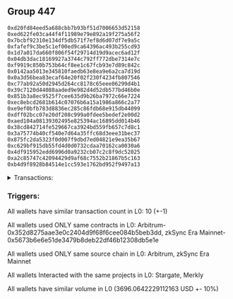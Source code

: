 ## Group 447

```0x8df2749d5933dfbb9672a208d481979607fef565
0xd20fd84eed5a688cbb7b93bf51d7006653d52158
0xed622fe03ca44f4f11989e79e892a19f275a56f2
0x7bcbf92310e134df5db571f7ef8d6d07df7e9a5c
0xfafef9c3be5c1ef00ed9ca64396ac493b255cd93
0x1d7a017da660f806f54f29714d19d9acec6ad12f
0x04db3dac18169927a3744c792ff772dbe7314e7c
0xf9919c850b753b64cf8ee1c67fcb93e7d89c842c
0x0142aa5013e345810faedb63e8ea9e6a2ca7d19d
0x0a3d56bea83ecaf64e20f02f230f4234fb807546
0xc77ab92a50d2945d264cc8178c65eee06299d4b1
0x39c7120d44088aaded9e982d4d52db577bd46b0e
0x851b3a8ec9525f7cee635d9b26ba7972c66e7224
0xec8ebcd2681b614c07076b6a15a1986a866c2a77
0xe9ef0bfb783d8836ec285c86fdb68e915db44099
0xdff02bcc07e20df208c999a0fdee5bedef2e00d2
0xaed104a08139302495e825394ac16895dd014b46
0x38cd842714fe529667ca3924bd559fb657c7d8c1
0x3a75774b40cf540e7d64a35ffc68d3eee31bec37
0x875fc2da5323f0d007f9dbd7ed04821e9ea35b67
0xc629bf915db55fd4d0d0732cdaa70162ca0030a6
0x4df915952edd6996d0a9232cb07c2c8f9dc52025
0xa2c85747c42094429d9af68c7552b21867b5c163
0xb4d9f8928b84514e1cc593e1762bd952f9497a13
```
<details>
<summary>Transactions:</summary>

Hashes: 

Wallet: 0x8df2749d5933dfbb9672a208d481979607fef565

       Hash: 0x0a4656119915658df3ddf6450b3e1d4664f2477876196c4a4884a30a8c6b7436
         - source chain: Arbitrum
         - destination chain: Linea
         - project: Stargate
         - contract: 0x352d8275aae3e0c2404d9f68f6cee084b5beb3dd
         - value USD: 1107.490438134
       Hash: 0x16f5f2b93a34533d7501b72b004cda060ac69efd0d0614d40f20bdfd8732f607
         - source chain: Arbitrum
         - destination chain: Linea
         - project: Stargate
         - contract: 0x352d8275aae3e0c2404d9f68f6cee084b5beb3dd
         - value USD: 984.15243616
       Hash: 0x66e707b997e504d46d02fea702df145a0eab73bc2b8a3d20368535a8e1429006
         - source chain: Arbitrum
         - destination chain: Linea
         - project: Stargate
         - contract: 0x352d8275aae3e0c2404d9f68f6cee084b5beb3dd
         - value USD: 1604.270907808
       Hash: 0x6bee297deccd79318d54825b7ef2390b546d7376f83cb1b6ac0db3bf08b41d67
         - source chain: zkSync Era Mainnet
         - destination chain: Meter Mainnet
         - project: Merkly
         - contract: 0x5673b6e6e51de3479b8deb22df46b12308db5e1e
         - value USD: 1.008993843e-05
       Hash: 0xc87e57051d963bd6e0ab07b22fc161e9eceddef91cf4dcdf5564f29f7114deea
         - source chain: zkSync Era Mainnet
         - destination chain: Klaytn Mainnet Cypress
         - project: Merkly
         - contract: 0x5673b6e6e51de3479b8deb22df46b12308db5e1e
         - value USD: 3.2520542e-06
       Hash: 0x3d6ecc8034108d64a070e3666b5bb6c501ebca073c090e67720d6463a5fffb1c
         - source chain: zkSync Era Mainnet
         - destination chain: Linea
         - project: Merkly
         - contract: 0x5673b6e6e51de3479b8deb22df46b12308db5e1e
         - value USD: 0.04398174792
       Hash: 0x6f09e49ed4c779a7362188427172ba3e95b7aae2453c05a783f941733dbc5552
         - source chain: zkSync Era Mainnet
         - destination chain: Arbitrum Nova
         - project: Merkly
         - contract: 0x5673b6e6e51de3479b8deb22df46b12308db5e1e
         - value USD: 0.04740352355
       Hash: 0x4bbf5045b612738af31c902c54c29bea4d99c8839495ff98c24895b818379880
         - source chain: zkSync Era Mainnet
         - destination chain: Base
         - project: Merkly
         - contract: 0x5673b6e6e51de3479b8deb22df46b12308db5e1e
         - value USD: 0.04768726626
       Hash: 0xacc7968c711aee06a36565582bcb610c579782fc8bba20686f56702520d321e3
         - source chain: zkSync Era Mainnet
         - destination chain: opBNB Mainnet
         - project: Merkly
         - contract: 0x5673b6e6e51de3479b8deb22df46b12308db5e1e
         - value USD: 0.01135320364
       Hash: 0xac03df6daf36ee0108917488b19f64e495ae38457532a7d7b1df65dd8e90cbf4
         - source chain: zkSync Era Mainnet
         - destination chain: Astar
         - project: Merkly
         - contract: 0x5673b6e6e51de3479b8deb22df46b12308db5e1e
         - value USD: 1.725854331e-06
Wallet: 0xd20fd84eed5a688cbb7b93bf51d7006653d52158

       Hash:0xc96b033e731809432d5abf431a476cfa2bcda759317a87161bf8b463e9c8e9dd
         - source chain: Arbitrum
         - destination chain: Linea
         - project: Stargate
         - contract: 0x352d8275aae3e0c2404d9f68f6cee084b5beb3dd
         - value USD: 1144.417983635
       Hash:0x9fd01b3a9712865091a04691f26f814be16f5960132b187d6f07ed4798424788
         - source chain: Arbitrum
         - destination chain: Linea
         - project: Stargate
         - contract: 0x352d8275aae3e0c2404d9f68f6cee084b5beb3dd
         - value USD: 1011.478819831
       Hash:0xbff29453967be1f01e4cf2d921be636b6a2d4671055b550dda9886a51de740ba
         - source chain: Arbitrum
         - destination chain: Linea
         - project: Stargate
         - contract: 0x352d8275aae3e0c2404d9f68f6cee084b5beb3dd
         - value USD: 1540.386396373
       Hash:0xd2e6a9193b535aeeee068828518600c359fd2e736d8db8585c3b107b2855d66c
         - source chain: zkSync Era Mainnet
         - destination chain: Arbitrum Nova
         - project: Merkly
         - contract: 0x5673b6e6e51de3479b8deb22df46b12308db5e1e
         - value USD: 0.044078434
       Hash:0xbec0b163e14dfbfbbbf037c28df190a65674893796fafab4fa1b01a0d150d160
         - source chain: zkSync Era Mainnet
         - destination chain: Meter Mainnet
         - project: Merkly
         - contract: 0x5673b6e6e51de3479b8deb22df46b12308db5e1e
         - value USD: 1.375786206e-05
       Hash:0xbfac68a5b252cf4b7386d185348b879242c6cab90f6d0f745930c11513be5f90
         - source chain: zkSync Era Mainnet
         - destination chain: Canto
         - project: Merkly
         - contract: 0x5673b6e6e51de3479b8deb22df46b12308db5e1e
         - value USD: 2.034441756e-06
       Hash:0xd6e0bf66b890ed97e0caf41eb88e0292a2364427fac86495716aad07b88bb99a
         - source chain: zkSync Era Mainnet
         - destination chain: Base
         - project: Merkly
         - contract: 0x5673b6e6e51de3479b8deb22df46b12308db5e1e
         - value USD: 0.03669838896
       Hash:0x83c8aeb8eed353110b5023e17e970232ca1539152bfa1c87673489f05d39fe52
         - source chain: zkSync Era Mainnet
         - destination chain: opBNB Mainnet
         - project: Merkly
         - contract: 0x5673b6e6e51de3479b8deb22df46b12308db5e1e
         - value USD: 0.01137754062
       Hash:0xf9aeea0d9de7dddd7ffe10a7a4129f59ceb3596881f13bc17aa56edaef6255bf
         - source chain: zkSync Era Mainnet
         - destination chain: Linea
         - project: Merkly
         - contract: 0x5673b6e6e51de3479b8deb22df46b12308db5e1e
         - value USD: 0.04774729627
       Hash:0x255ec2560e5e91d3155b726b11135163128109dea7bcf9b269efaa01b7ef45da
         - source chain: zkSync Era Mainnet
         - destination chain: Klaytn Mainnet Cypress
         - project: Merkly
         - contract: 0x5673b6e6e51de3479b8deb22df46b12308db5e1e
         - value USD: 3.94043771e-06
Wallet: 0xed622fe03ca44f4f11989e79e892a19f275a56f2

       Hash:0x417b7680f7e9f340e50b08e8619c529a61c93123c0a27cbfab2a3ba19e8c4a3a
         - source chain: Arbitrum
         - destination chain: Linea
         - project: Stargate
         - contract: 0x352d8275aae3e0c2404d9f68f6cee084b5beb3dd
         - value USD: 1048.406365332
       Hash:0x2f935d732ee5e38b7012bc4cc30d7f7f91c897b82561457d6128e8d38d937f78
         - source chain: Arbitrum
         - destination chain: Linea
         - project: Stargate
         - contract: 0x352d8275aae3e0c2404d9f68f6cee084b5beb3dd
         - value USD: 1148.48001364
       Hash:0x569ae61873ddc6b94c2956e10ae79eca7860c1e21d6f12248c3fbada3d3d6614
         - source chain: Arbitrum
         - destination chain: Linea
         - project: Stargate
         - contract: 0x352d8275aae3e0c2404d9f68f6cee084b5beb3dd
         - value USD: 1498.628806835
       Hash:0x25f232511be2b0b9cc482ad991c5a772a43af512962f83bab71a2cce4e65f9f5
         - source chain: zkSync Era Mainnet
         - destination chain: Canto
         - project: Merkly
         - contract: 0x5673b6e6e51de3479b8deb22df46b12308db5e1e
         - value USD: 2.594249568e-06
       Hash:0xe793c6a6d1ca978f84625ffd090547a9a016af24f5cfc45e4be24ccbfb1e12cf
         - source chain: zkSync Era Mainnet
         - destination chain: Base
         - project: Merkly
         - contract: 0x5673b6e6e51de3479b8deb22df46b12308db5e1e
         - value USD: 0.04744933635
       Hash:0x1f46d2692728f2897f89715604af785d9b49a5a524f7431f1c2a42be6c13b47a
         - source chain: zkSync Era Mainnet
         - destination chain: Linea
         - project: Merkly
         - contract: 0x5673b6e6e51de3479b8deb22df46b12308db5e1e
         - value USD: 0.04755429689
       Hash:0x02be8c768ac079527347b38c540316f6af3cddddd17e3beea399199abf0c52fc
         - source chain: zkSync Era Mainnet
         - destination chain: Arbitrum Nova
         - project: Merkly
         - contract: 0x5673b6e6e51de3479b8deb22df46b12308db5e1e
         - value USD: 0.05042017604
       Hash:0x1ce80a05fedcc44e89888372fe771e7b2e872f972257d125893182c42b23c4c0
         - source chain: zkSync Era Mainnet
         - destination chain: Klaytn Mainnet Cypress
         - project: Merkly
         - contract: 0x5673b6e6e51de3479b8deb22df46b12308db5e1e
         - value USD: 2.433844472e-06
       Hash:0x288f0df1db675238f2042c3a899c51214d13ff2929c887d65beaad8187a988b4
         - source chain: zkSync Era Mainnet
         - destination chain: Meter Mainnet
         - project: Merkly
         - contract: 0x5673b6e6e51de3479b8deb22df46b12308db5e1e
         - value USD: 8.396857773e-06
       Hash:0xf476e098095f9056f25bb0837b42eae6ccfd1a280936c3da6e7e3ad2cefaaca5
         - source chain: zkSync Era Mainnet
         - destination chain: opBNB Mainnet
         - project: Merkly
         - contract: 0x5673b6e6e51de3479b8deb22df46b12308db5e1e
         - value USD: 0.01012238572
Wallet: 0x7bcbf92310e134df5db571f7ef8d6d07df7e9a5c

       Hash:0x46cde63eb5324a227763fab6415ca00e1c55c6ffec2e1e4bf3d948f2a3047212
         - source chain: Arbitrum
         - destination chain: Linea
         - project: Stargate
         - contract: 0x352d8275aae3e0c2404d9f68f6cee084b5beb3dd
         - value USD: 1362.290502091
       Hash:0xdf3b1d8c1b4fabce54e2408017b8f4db89edceac0a3b2d00d9129457879ada87
         - source chain: Arbitrum
         - destination chain: Linea
         - project: Stargate
         - contract: 0x352d8275aae3e0c2404d9f68f6cee084b5beb3dd
         - value USD: 976.02837615
       Hash:0x125025b0e085a5ebb1813b05380f565eb54f852bcf2ddd7e4a30dd285d7264d1
         - source chain: Arbitrum
         - destination chain: Linea
         - project: Stargate
         - contract: 0x352d8275aae3e0c2404d9f68f6cee084b5beb3dd
         - value USD: 1546.796906492
       Hash:0x597df79244d30842ce1c6fe93de65b6e34dfd0290332198cc978e353f495effe
         - source chain: zkSync Era Mainnet
         - destination chain: Meter Mainnet
         - project: Merkly
         - contract: 0x5673b6e6e51de3479b8deb22df46b12308db5e1e
         - value USD: 1.168352453e-05
       Hash:0x2c67fedb492c6ff1c2093f6a63fb855f83391b935ff50504ec32c9370e1c3862
         - source chain: zkSync Era Mainnet
         - destination chain: Canto
         - project: Merkly
         - contract: 0x5673b6e6e51de3479b8deb22df46b12308db5e1e
         - value USD: 2.900268835e-06
       Hash:0xe4b611c60d48a3ca2381c78e42667b60185a155cffea87d5efd6d46663bc4661
         - source chain: zkSync Era Mainnet
         - destination chain: Klaytn Mainnet Cypress
         - project: Merkly
         - contract: 0x5673b6e6e51de3479b8deb22df46b12308db5e1e
         - value USD: 3.575613898e-06
       Hash:0x83cd515b6129202a5e6b4547ff27a8baa48b9ea25f049e281a869adcb6ec1b24
         - source chain: zkSync Era Mainnet
         - destination chain: Linea
         - project: Merkly
         - contract: 0x5673b6e6e51de3479b8deb22df46b12308db5e1e
         - value USD: 0.05091133923
       Hash:0x65a071d367dfbf32899e364eef9f27da1a6aa0acae73d6c91b30e7dd1b5b94b6
         - source chain: zkSync Era Mainnet
         - destination chain: Astar
         - project: Merkly
         - contract: 0x5673b6e6e51de3479b8deb22df46b12308db5e1e
         - value USD: 1.993083389e-06
       Hash:0x385c08dff5de3cdc2d5cc3d443e0c0aa736e11ce3966576accda0756d1ef4c85
         - source chain: zkSync Era Mainnet
         - destination chain: opBNB Mainnet
         - project: Merkly
         - contract: 0x5673b6e6e51de3479b8deb22df46b12308db5e1e
         - value USD: 0.008840172227
       Hash:0x942bc874de64c3888e497644acdcb0960af30e93245751cc7b1a2d3080e4cfb1
         - source chain: zkSync Era Mainnet
         - destination chain: Arbitrum Nova
         - project: Merkly
         - contract: 0x5673b6e6e51de3479b8deb22df46b12308db5e1e
         - value USD: 0.03668403551
Wallet: 0xfafef9c3be5c1ef00ed9ca64396ac493b255cd93

       Hash:0x34b8da8e928e3c700cbfd160e1add5a404cdfc4a0602938111132b59de44c383
         - source chain: Arbitrum
         - destination chain: Linea
         - project: Stargate
         - contract: 0x352d8275aae3e0c2404d9f68f6cee084b5beb3dd
         - value USD: 1321.67020204
       Hash:0x10b5bd321d3a13e3ebf43fbdd6d8bdb06701c6979b41f08f06448cb885883227
         - source chain: Arbitrum
         - destination chain: Linea
         - project: Stargate
         - contract: 0x352d8275aae3e0c2404d9f68f6cee084b5beb3dd
         - value USD: 930.238219729
       Hash:0x492a26987a2b9a906bf94b37acb466cfe3505fddb3e15c0fed108e4821ee56b0
         - source chain: Arbitrum
         - destination chain: Linea
         - project: Stargate
         - contract: 0x352d8275aae3e0c2404d9f68f6cee084b5beb3dd
         - value USD: 1443.63023879
       Hash:0x50382b71884d6f4536bfa0bd3a9a034b075ffd19637ae55301bcb86a0186aee3
         - source chain: zkSync Era Mainnet
         - destination chain: Linea
         - project: Merkly
         - contract: 0x5673b6e6e51de3479b8deb22df46b12308db5e1e
         - value USD: 0.06064369396
       Hash:0xc1d762c5c967d0022b9464d4999d4cabd6274a6e5f4c00f324361329097eaed7
         - source chain: zkSync Era Mainnet
         - destination chain: Meter Mainnet
         - project: Merkly
         - contract: 0x5673b6e6e51de3479b8deb22df46b12308db5e1e
         - value USD: 1.159395798e-05
       Hash:0x1da2448cbd18ba46b734b765c1c5b08ae871a220a13023e436b4f6f1fedcdcca
         - source chain: zkSync Era Mainnet
         - destination chain: Canto
         - project: Merkly
         - contract: 0x5673b6e6e51de3479b8deb22df46b12308db5e1e
         - value USD: 2.914244413e-06
       Hash:0x8b2ae9e40801d6a735e18f8424be13e839706e83a7e12c03f3ef61ddc59ea9ec
         - source chain: zkSync Era Mainnet
         - destination chain: Klaytn Mainnet Cypress
         - project: Merkly
         - contract: 0x5673b6e6e51de3479b8deb22df46b12308db5e1e
         - value USD: 3.537674319e-06
       Hash:0x65780b4229a27822842661085a944639457288dbc96183fbf58150bc2f36161f
         - source chain: zkSync Era Mainnet
         - destination chain: Arbitrum Nova
         - project: Merkly
         - contract: 0x5673b6e6e51de3479b8deb22df46b12308db5e1e
         - value USD: 0.04412565955
       Hash:0x4d3632ecb6e5cd8a7bc3adb1d0138734775e7912208f4c8129b01c7fd33db3c8
         - source chain: zkSync Era Mainnet
         - destination chain: Base
         - project: Merkly
         - contract: 0x5673b6e6e51de3479b8deb22df46b12308db5e1e
         - value USD: 0.05272657667
       Hash:0x390b6e9e57723bd53402a9803af3033b7e008cdaa920dbd88bdfd12bd2fae7ed
         - source chain: zkSync Era Mainnet
         - destination chain: Astar
         - project: Merkly
         - contract: 0x5673b6e6e51de3479b8deb22df46b12308db5e1e
         - value USD: 1.953850408e-06
Wallet: 0x1d7a017da660f806f54f29714d19d9acec6ad12f

       Hash:0xe222afe8d85b60517104d336232134ca859b96998a08c0fcb4b74c2809646ce8
         - source chain: Arbitrum
         - destination chain: Linea
         - project: Stargate
         - contract: 0x352d8275aae3e0c2404d9f68f6cee084b5beb3dd
         - value USD: 1199.809301886
       Hash:0xeee0c14a96ce0443c59626564169b85e9edbf4ee8ecf3e74fcb5515405c7ef99
         - source chain: Arbitrum
         - destination chain: Linea
         - project: Stargate
         - contract: 0x352d8275aae3e0c2404d9f68f6cee084b5beb3dd
         - value USD: 1454.609365844
       Hash:0xe563b9eed4db1c8f7dbfa6a9c20e25b80f69993caecc197ad62256a0a4dc0987
         - source chain: Arbitrum
         - destination chain: Linea
         - project: Stargate
         - contract: 0x352d8275aae3e0c2404d9f68f6cee084b5beb3dd
         - value USD: 1041.392346638
       Hash:0xbaba158bddd9869a0569af431e9dc5643e1fa55785c04aeb04050f0578a77ab2
         - source chain: zkSync Era Mainnet
         - destination chain: Meter Mainnet
         - project: Merkly
         - contract: 0x5673b6e6e51de3479b8deb22df46b12308db5e1e
         - value USD: 1.086006028e-05
       Hash:0xc0b8f15d4a8f0e1cd19d8e99bd97b8c0c37abd01dcd67f2c4090e63b9101623e
         - source chain: zkSync Era Mainnet
         - destination chain: Linea
         - project: Merkly
         - contract: 0x5673b6e6e51de3479b8deb22df46b12308db5e1e
         - value USD: 0.05362421639
       Hash:0x23e5cbdf1884e11bc17b73f491d63978b78a992a93b68e8296cd4936bcf976b4
         - source chain: zkSync Era Mainnet
         - destination chain: Klaytn Mainnet Cypress
         - project: Merkly
         - contract: 0x5673b6e6e51de3479b8deb22df46b12308db5e1e
         - value USD: 3.652860333e-06
       Hash:0x3a2a3645e578d7f83e3d01e8b7e502097e62511ceb27a3f1a8958413ce080b1c
         - source chain: zkSync Era Mainnet
         - destination chain: Arbitrum Nova
         - project: Merkly
         - contract: 0x5673b6e6e51de3479b8deb22df46b12308db5e1e
         - value USD: 0.05461617333
       Hash:0xc771400bea7af1ebf13619b1de02cbaab30c5dcec9d559f0a44d0ce5d11ec90c
         - source chain: zkSync Era Mainnet
         - destination chain: Canto
         - project: Merkly
         - contract: 0x5673b6e6e51de3479b8deb22df46b12308db5e1e
         - value USD: 2.9507951e-06
       Hash:0x46cb01669a8ebe1ffb38d7162b5768c422bafa5b7504338cb1a0aca5053d9b4f
         - source chain: zkSync Era Mainnet
         - destination chain: opBNB Mainnet
         - project: Merkly
         - contract: 0x5673b6e6e51de3479b8deb22df46b12308db5e1e
         - value USD: 0.009928590986
       Hash:0xee287ecb781e5862f97dd21bb7c1bf91724e5cb26bf58e8f11c335c05d2801fa
         - source chain: zkSync Era Mainnet
         - destination chain: Base
         - project: Merkly
         - contract: 0x5673b6e6e51de3479b8deb22df46b12308db5e1e
         - value USD: 0.06302991955
Wallet: 0x04db3dac18169927a3744c792ff772dbe7314e7c

       Hash:0x59a11ea62387bb80eca32384ccbf1de8b45608db4edbd63c3757fd1267ae29d0
         - source chain: Arbitrum
         - destination chain: Linea
         - project: Stargate
         - contract: 0x352d8275aae3e0c2404d9f68f6cee084b5beb3dd
         - value USD: 1193.494572192
       Hash:0x20fa294cce64f118c99466cc0232f17a9bbb2fb7dc692577473d8b11c0ff26f1
         - source chain: Arbitrum
         - destination chain: Linea
         - project: Stargate
         - contract: 0x352d8275aae3e0c2404d9f68f6cee084b5beb3dd
         - value USD: 1169.8623748
       Hash:0x0ebcd2006cebb15b819404aa20bbd6c0f75a31659b3a5232afa0a2e8e4294f8b
         - source chain: Arbitrum
         - destination chain: Linea
         - project: Stargate
         - contract: 0x352d8275aae3e0c2404d9f68f6cee084b5beb3dd
         - value USD: 1331.629305375
       Hash:0x32148c07f55d14fdd8d50c008cb8c8db4c71eb2148af32f6c12e255887c19736
         - source chain: zkSync Era Mainnet
         - destination chain: Canto
         - project: Merkly
         - contract: 0x5673b6e6e51de3479b8deb22df46b12308db5e1e
         - value USD: 2.912497322e-06
       Hash:0xe117243d1197f82fe42bfdebd658a4bce82317467f86f52a7e7c7198af688ae0
         - source chain: zkSync Era Mainnet
         - destination chain: Meter Mainnet
         - project: Merkly
         - contract: 0x5673b6e6e51de3479b8deb22df46b12308db5e1e
         - value USD: 1.137045872e-05
       Hash:0x274199787b076dc9f516e87d6376f67c7885bc7e85d239035d129d32b92f863d
         - source chain: zkSync Era Mainnet
         - destination chain: Klaytn Mainnet Cypress
         - project: Merkly
         - contract: 0x5673b6e6e51de3479b8deb22df46b12308db5e1e
         - value USD: 3.748860198e-06
       Hash:0xd9ef2c32f00cd0dcc6688969749c923b336f4b5ac79aa2bfe53e8665c19b0b51
         - source chain: zkSync Era Mainnet
         - destination chain: Base
         - project: Merkly
         - contract: 0x5673b6e6e51de3479b8deb22df46b12308db5e1e
         - value USD: 0.04726208491
       Hash:0xa046b919d48b68d61a94d9cef464eb1c28c1d83b0c01a9df599c3ce591558c8a
         - source chain: zkSync Era Mainnet
         - destination chain: Arbitrum Nova
         - project: Merkly
         - contract: 0x5673b6e6e51de3479b8deb22df46b12308db5e1e
         - value USD: 0.05380404817
       Hash:0x07763db159a4449702349bd0d5c0faeb53d5394fd0920831aabcdc514f002a6b
         - source chain: zkSync Era Mainnet
         - destination chain: opBNB Mainnet
         - project: Merkly
         - contract: 0x5673b6e6e51de3479b8deb22df46b12308db5e1e
         - value USD: 0.0102008547
       Hash:0x57c652960e053fea4aee792681c2cade6023dffb167cd2d0c141d14176c6c75a
         - source chain: zkSync Era Mainnet
         - destination chain: Linea
         - project: Merkly
         - contract: 0x5673b6e6e51de3479b8deb22df46b12308db5e1e
         - value USD: 0.05478343871
Wallet: 0xf9919c850b753b64cf8ee1c67fcb93e7d89c842c

       Hash:0x950ea5e017f6b7106ea6e2316fd3005b2276e67afebf50478e41e8dce3695eac
         - source chain: Arbitrum
         - destination chain: Linea
         - project: Stargate
         - contract: 0x352d8275aae3e0c2404d9f68f6cee084b5beb3dd
         - value USD: 1273.625832777
       Hash:0x8b4a22b4c80f42294fac49253ff6a1088006bf2db21a518b63d14253118ff67a
         - source chain: Arbitrum
         - destination chain: Linea
         - project: Stargate
         - contract: 0x352d8275aae3e0c2404d9f68f6cee084b5beb3dd
         - value USD: 967.854501659
       Hash:0xdcd591acacb6a98b4db9bba387443494f2b7550eafc45dd0d7f67ebb09508271
         - source chain: Arbitrum
         - destination chain: Linea
         - project: Stargate
         - contract: 0x352d8275aae3e0c2404d9f68f6cee084b5beb3dd
         - value USD: 1453.473078279
       Hash:0x10d2cb4ef00366ad0c4a7e60e6e15cecb38e56d339993630939646fd421ca515
         - source chain: zkSync Era Mainnet
         - destination chain: Meter Mainnet
         - project: Merkly
         - contract: 0x5673b6e6e51de3479b8deb22df46b12308db5e1e
         - value USD: 1.150547153e-05
       Hash:0xb6c2edcf7425dec59fd2e53aa0adc4a451984009b31d9c7d599a3b8ab10022e0
         - source chain: zkSync Era Mainnet
         - destination chain: Canto
         - project: Merkly
         - contract: 0x5673b6e6e51de3479b8deb22df46b12308db5e1e
         - value USD: 1.991754248e-06
       Hash:0x8ce7118a545b3a92f37a27c01de6bdb19b11eb4fdce1de075fbeb43266d22754
         - source chain: zkSync Era Mainnet
         - destination chain: Arbitrum Nova
         - project: Merkly
         - contract: 0x5673b6e6e51de3479b8deb22df46b12308db5e1e
         - value USD: 0.05445177259
       Hash:0x8bb206e4ec2d2af5879f3f59a22adec32f9bb0def9cca00aa7394adec09ca3cb
         - source chain: zkSync Era Mainnet
         - destination chain: Klaytn Mainnet Cypress
         - project: Merkly
         - contract: 0x5673b6e6e51de3479b8deb22df46b12308db5e1e
         - value USD: 3.491226756e-06
       Hash:0x5d55db234c5c7cec2600b44a75d94dfaf7537c50e17a974046d41e4396811bef
         - source chain: zkSync Era Mainnet
         - destination chain: Linea
         - project: Merkly
         - contract: 0x5673b6e6e51de3479b8deb22df46b12308db5e1e
         - value USD: 0.05361545371
       Hash:0x6b42f812ed5cecb95129f8b5a3b70603f7aec3be9883df0a9f15bc982ae9e424
         - source chain: zkSync Era Mainnet
         - destination chain: Astar
         - project: Merkly
         - contract: 0x5673b6e6e51de3479b8deb22df46b12308db5e1e
         - value USD: 1.974318515e-06
       Hash:0xe27d0c6b319addb8443fa52e9f43e021aa953874249fbeb07fe80ab43cfe5641
         - source chain: zkSync Era Mainnet
         - destination chain: opBNB Mainnet
         - project: Merkly
         - contract: 0x5673b6e6e51de3479b8deb22df46b12308db5e1e
         - value USD: 0.01019862474
Wallet: 0x0142aa5013e345810faedb63e8ea9e6a2ca7d19d

       Hash:0x4136954514f7848e8510cd994dc539cd973586c35486ec409d06e0fb865f57cc
         - source chain: Arbitrum
         - destination chain: Linea
         - project: Stargate
         - contract: 0x352d8275aae3e0c2404d9f68f6cee084b5beb3dd
         - value USD: 783.340443726
       Hash:0xc51f37ec5dff5bdbd83e96739441f269261d887266217618b1f7cc27e9b67371
         - source chain: Arbitrum
         - destination chain: Linea
         - project: Stargate
         - contract: 0x352d8275aae3e0c2404d9f68f6cee084b5beb3dd
         - value USD: 1698.33116615
       Hash:0x04b6b3096cd84cf4cb016cf9434762f0e59cc3887b2b77cca98469e2458f2a09
         - source chain: Arbitrum
         - destination chain: Linea
         - project: Stargate
         - contract: 0x352d8275aae3e0c2404d9f68f6cee084b5beb3dd
         - value USD: 1214.537722768
       Hash:0x3bd5f6e47b36540a6de2d0fe240c6897dab377fae4c98b2d542d326412612caf
         - source chain: zkSync Era Mainnet
         - destination chain: Meter Mainnet
         - project: Merkly
         - contract: 0x5673b6e6e51de3479b8deb22df46b12308db5e1e
         - value USD: 1.329559622e-05
       Hash:0xd30df0ffd47f4520eeef0295b13d9d0b70d1d2289d5eccdf268e170c77eca3b6
         - source chain: zkSync Era Mainnet
         - destination chain: Canto
         - project: Merkly
         - contract: 0x5673b6e6e51de3479b8deb22df46b12308db5e1e
         - value USD: 2.59953399e-06
       Hash:0x31ce68ef1482b47b174e96edf1cc1f33226e02d7bb8f0af246438bd1535aac73
         - source chain: zkSync Era Mainnet
         - destination chain: Arbitrum Nova
         - project: Merkly
         - contract: 0x5673b6e6e51de3479b8deb22df46b12308db5e1e
         - value USD: 0.04701727457
       Hash:0x4f411bd85ad6f015d519964a7d971246e89ebf846b281a85db08b816f25583db
         - source chain: zkSync Era Mainnet
         - destination chain: Base
         - project: Merkly
         - contract: 0x5673b6e6e51de3479b8deb22df46b12308db5e1e
         - value USD: 0.05705196486
       Hash:0xb12fe6f8fe36366e251dd5e63331d40b3ed21691308bbc188d404c50a1e7ebe2
         - source chain: zkSync Era Mainnet
         - destination chain: opBNB Mainnet
         - project: Merkly
         - contract: 0x5673b6e6e51de3479b8deb22df46b12308db5e1e
         - value USD: 0.007084405303
       Hash:0xa1d44240ec11fb53587ea4a612a1e2d503c05001c1f567f474e09d3300790b2e
         - source chain: zkSync Era Mainnet
         - destination chain: Astar
         - project: Merkly
         - contract: 0x5673b6e6e51de3479b8deb22df46b12308db5e1e
         - value USD: 1.625089287e-06
       Hash:0x043f8910d2a4c0e4be37d895ec1da86ffcedfef8a65e8bef833801b1d1964dcd
         - source chain: zkSync Era Mainnet
         - destination chain: Linea
         - project: Merkly
         - contract: 0x5673b6e6e51de3479b8deb22df46b12308db5e1e
         - value USD: 0.05028310422
Wallet: 0x0a3d56bea83ecaf64e20f02f230f4234fb807546

       Hash:0xe36f8ffa066516889cb68a1c9720868707076eb43d6c2586426134635c747905
         - source chain: Arbitrum
         - destination chain: Linea
         - project: Stargate
         - contract: 0x352d8275aae3e0c2404d9f68f6cee084b5beb3dd
         - value USD: 967.535040685
       Hash:0x8bc8f9efa7ebcb80e428ae092bb0387d3df045586551b35e1f232cae1c91b1f4
         - source chain: Arbitrum
         - destination chain: Linea
         - project: Stargate
         - contract: 0x352d8275aae3e0c2404d9f68f6cee084b5beb3dd
         - value USD: 1177.652774586
       Hash:0xbb75ff7953c1a36fc77320ffd242a6d2c2612f552d1cb086278e24d612c8acf7
         - source chain: Arbitrum
         - destination chain: Linea
         - project: Stargate
         - contract: 0x352d8275aae3e0c2404d9f68f6cee084b5beb3dd
         - value USD: 1550.794010339
       Hash:0x793910a2dfcbba59bb1e1af4461b7751b60f6b3a8ac6337e1ff0495b2222a47f
         - source chain: zkSync Era Mainnet
         - destination chain: Canto
         - project: Merkly
         - contract: 0x5673b6e6e51de3479b8deb22df46b12308db5e1e
         - value USD: 3.280756167e-06
       Hash:0xebc47745e300565d983d8e490c67807c4ee0ee557aa9c56ba60babd25580c5fc
         - source chain: zkSync Era Mainnet
         - destination chain: Meter Mainnet
         - project: Merkly
         - contract: 0x5673b6e6e51de3479b8deb22df46b12308db5e1e
         - value USD: 1.174630546e-05
       Hash:0x1da7dbab9c9204a594a41da93ffbc30b9b21a0cb1841a04adf2810d92554d352
         - source chain: zkSync Era Mainnet
         - destination chain: Arbitrum Nova
         - project: Merkly
         - contract: 0x5673b6e6e51de3479b8deb22df46b12308db5e1e
         - value USD: 0.05718862407
       Hash:0xf55a8cbeb9ca6d7bcd69a4522d3600bd731ee3b48fa238e0e7d3f4fed91da441
         - source chain: zkSync Era Mainnet
         - destination chain: Linea
         - project: Merkly
         - contract: 0x5673b6e6e51de3479b8deb22df46b12308db5e1e
         - value USD: 0.04403485008
       Hash:0xe014d6ab52b80e647506a6a07b070028763961d8697d4fa29cef1960161e3b67
         - source chain: zkSync Era Mainnet
         - destination chain: Base
         - project: Merkly
         - contract: 0x5673b6e6e51de3479b8deb22df46b12308db5e1e
         - value USD: 0.04681065886
       Hash:0x63199b053bdb5abe22fc08935e6a28ceb47fe47e8e65d8fd877138a89df62858
         - source chain: zkSync Era Mainnet
         - destination chain: Klaytn Mainnet Cypress
         - project: Merkly
         - contract: 0x5673b6e6e51de3479b8deb22df46b12308db5e1e
         - value USD: 2.603302139e-06
       Hash:0xea28c8255e8986720b10c0c1f48d7a19206909b2c276b1f8dbe3e25cd0b7f6ba
         - source chain: zkSync Era Mainnet
         - destination chain: Astar
         - project: Merkly
         - contract: 0x5673b6e6e51de3479b8deb22df46b12308db5e1e
         - value USD: 1.48813218e-06
Wallet: 0xc77ab92a50d2945d264cc8178c65eee06299d4b1

       Hash:0xfc9d4ea3015395f05845a3fcd6e11fe91a5d4d7cb4591183a1977ed120b5bb36
         - source chain: Arbitrum
         - destination chain: Linea
         - project: Stargate
         - contract: 0x352d8275aae3e0c2404d9f68f6cee084b5beb3dd
         - value USD: 1144.417983635
       Hash:0x8f587cf3f994b4a7157a43174386e46d67e611a494ca015c5e402d83d0855315
         - source chain: Arbitrum
         - destination chain: Linea
         - project: Stargate
         - contract: 0x352d8275aae3e0c2404d9f68f6cee084b5beb3dd
         - value USD: 1203.502056437
       Hash:0xb81076b59e51a96198f7c924fe59ec444fd8b066b2c98ca0b747ccafccf4c719
         - source chain: Arbitrum
         - destination chain: Linea
         - project: Stargate
         - contract: 0x352d8275aae3e0c2404d9f68f6cee084b5beb3dd
         - value USD: 1347.965092686
       Hash:0xaec4c3dd08e4c7b0fdd106a794a767cc0e161bf086955a7ab0723f25ba1af538
         - source chain: zkSync Era Mainnet
         - destination chain: Linea
         - project: Merkly
         - contract: 0x5673b6e6e51de3479b8deb22df46b12308db5e1e
         - value USD: 0.04725687926
       Hash:0xe3fb773c021369cb92b96495266691562224ef583b5a5b0f0cb97f1957e09786
         - source chain: zkSync Era Mainnet
         - destination chain: Canto
         - project: Merkly
         - contract: 0x5673b6e6e51de3479b8deb22df46b12308db5e1e
         - value USD: 2.618209339e-06
       Hash:0x66970d5e6aa3b04039bf6e6097caa083e63110fe18124cd9ecb139701af52115
         - source chain: zkSync Era Mainnet
         - destination chain: Meter Mainnet
         - project: Merkly
         - contract: 0x5673b6e6e51de3479b8deb22df46b12308db5e1e
         - value USD: 1.314759685e-05
       Hash:0xea18e8e58666fff2f9164bb351786b56f7a14ec4ecb084331ab86e7a309291af
         - source chain: zkSync Era Mainnet
         - destination chain: Arbitrum Nova
         - project: Merkly
         - contract: 0x5673b6e6e51de3479b8deb22df46b12308db5e1e
         - value USD: 0.04377948871
       Hash:0x10a02488e7260c99a801882ebba3e85b7519461e17dba47dae187f756c2fe61e
         - source chain: zkSync Era Mainnet
         - destination chain: Klaytn Mainnet Cypress
         - project: Merkly
         - contract: 0x5673b6e6e51de3479b8deb22df46b12308db5e1e
         - value USD: 2.936887236e-06
       Hash:0x89d13e09cf2f2274d375cb7a865a74431242785f396c26c327ba74e90dc80bec
         - source chain: zkSync Era Mainnet
         - destination chain: opBNB Mainnet
         - project: Merkly
         - contract: 0x5673b6e6e51de3479b8deb22df46b12308db5e1e
         - value USD: 0.008829062325
       Hash:0xad499609438dde520022dd9a22dd65f1bffe278db96cc3ea103a703eeffc0abc
         - source chain: zkSync Era Mainnet
         - destination chain: Astar
         - project: Merkly
         - contract: 0x5673b6e6e51de3479b8deb22df46b12308db5e1e
         - value USD: 2.372547596e-06
Wallet: 0x39c7120d44088aaded9e982d4d52db577bd46b0e

       Hash:0xfd6540bfab66f1bd8ea8a3a0468bf8e1e83190b6ce87ede32715eb2a7885c59a
         - source chain: Arbitrum
         - destination chain: Linea
         - project: Stargate
         - contract: 0x352d8275aae3e0c2404d9f68f6cee084b5beb3dd
         - value USD: 1362.025687401
       Hash:0x336e0b27bc671677a530aa5985f0546cc82dd68a66598cab1d768158a5437da8
         - source chain: Arbitrum
         - destination chain: Linea
         - project: Stargate
         - contract: 0x352d8275aae3e0c2404d9f68f6cee084b5beb3dd
         - value USD: 1201.488192858
       Hash:0xc148aaeafa8acedef34c361fe85c2c595bd67d0f225ba8d1c1996bb9d7f771de
         - source chain: Arbitrum
         - destination chain: Linea
         - project: Stargate
         - contract: 0x352d8275aae3e0c2404d9f68f6cee084b5beb3dd
         - value USD: 1131.066446815
       Hash:0x86ae912002b9a755bab9c6bace85255b097baba86dcb752cd38caf8ab288133c
         - source chain: zkSync Era Mainnet
         - destination chain: Meter Mainnet
         - project: Merkly
         - contract: 0x5673b6e6e51de3479b8deb22df46b12308db5e1e
         - value USD: 1.311042735e-05
       Hash:0x453518a5c89b317db4c12eed4fa50991a7a9e6b0bdef1b80a54721b7dd14f482
         - source chain: zkSync Era Mainnet
         - destination chain: Arbitrum Nova
         - project: Merkly
         - contract: 0x5673b6e6e51de3479b8deb22df46b12308db5e1e
         - value USD: 0.04083398026
       Hash:0xf2a69c50167f1af82f14461208c0dd88bbed2cc6fcffac0973ac209c41ce1fe0
         - source chain: zkSync Era Mainnet
         - destination chain: Canto
         - project: Merkly
         - contract: 0x5673b6e6e51de3479b8deb22df46b12308db5e1e
         - value USD: 2.561934017e-06
       Hash:0x92870961cb0d497870eee74479e75a68ce09136ee2e08488d56c3cf9b6df58b1
         - source chain: zkSync Era Mainnet
         - destination chain: Klaytn Mainnet Cypress
         - project: Merkly
         - contract: 0x5673b6e6e51de3479b8deb22df46b12308db5e1e
         - value USD: 2.379357602e-06
       Hash:0x716dd02a981e39344fe5117bf9d1e0e516c5578339f1c6b010fb769d600b1df5
         - source chain: zkSync Era Mainnet
         - destination chain: Base
         - project: Merkly
         - contract: 0x5673b6e6e51de3479b8deb22df46b12308db5e1e
         - value USD: 0.04833039679
       Hash:0x6f715a2f152839a72bb55aeef0978b2c5bb0c91621af1a8a1fd53ebe3d6ae404
         - source chain: zkSync Era Mainnet
         - destination chain: opBNB Mainnet
         - project: Merkly
         - contract: 0x5673b6e6e51de3479b8deb22df46b12308db5e1e
         - value USD: 0.01074795368
       Hash:0x707aadd8d0fb68022b1f720e335b11c4275804ef3b99f2c5a6eff0b5872caa57
         - source chain: zkSync Era Mainnet
         - destination chain: Linea
         - project: Merkly
         - contract: 0x5673b6e6e51de3479b8deb22df46b12308db5e1e
         - value USD: 0.05094869686
Wallet: 0x851b3a8ec9525f7cee635d9b26ba7972c66e7224

       Hash:0x1edd4ed6cc90bfa5f1c6f86532ad250b3f4470a53c302d6c9b707bc15db2abb8
         - source chain: Arbitrum
         - destination chain: Linea
         - project: Stargate
         - contract: 0x352d8275aae3e0c2404d9f68f6cee084b5beb3dd
         - value USD: 1421.374574893
       Hash:0x7e128a699fa8bb4ec1d3f07a6ddca5558865968a89c2f280c755bb1c85f510bf
         - source chain: Arbitrum
         - destination chain: Linea
         - project: Stargate
         - contract: 0x352d8275aae3e0c2404d9f68f6cee084b5beb3dd
         - value USD: 1115.614498144
       Hash:0x6550324336c575701d88eaa7f827b5761ce5475ee38bc43fc010377dbe83418d
         - source chain: Arbitrum
         - destination chain: Linea
         - project: Stargate
         - contract: 0x352d8275aae3e0c2404d9f68f6cee084b5beb3dd
         - value USD: 1158.101206857
       Hash:0xa847e734c555392229b07ec05422a00e912ab80c8c15ad6ae0fb60ad87d4012f
         - source chain: zkSync Era Mainnet
         - destination chain: Meter Mainnet
         - project: Merkly
         - contract: 0x5673b6e6e51de3479b8deb22df46b12308db5e1e
         - value USD: 1.16916696e-05
       Hash:0x510898a4ca730f7ddf97c8c0bd35aa6b3b4f05cc31f15c23e523d0546926c1da
         - source chain: zkSync Era Mainnet
         - destination chain: Canto
         - project: Merkly
         - contract: 0x5673b6e6e51de3479b8deb22df46b12308db5e1e
         - value USD: 2.036151815e-06
       Hash:0x6677facae5ef2f3d37976aaa448ce6695ba476785ac8bcb04e2128fc8deadba5
         - source chain: zkSync Era Mainnet
         - destination chain: Klaytn Mainnet Cypress
         - project: Merkly
         - contract: 0x5673b6e6e51de3479b8deb22df46b12308db5e1e
         - value USD: 2.621905129e-06
       Hash:0x089135314c6ee613f759c0d9ff2759efdf001fd142dd6e3ee531ee2cc86ffcf7
         - source chain: zkSync Era Mainnet
         - destination chain: Linea
         - project: Merkly
         - contract: 0x5673b6e6e51de3479b8deb22df46b12308db5e1e
         - value USD: 0.05328524111
       Hash:0x9e5f746191608a6a523d407d71cebfc2318ccdf544772da17b2b523df881caa4
         - source chain: zkSync Era Mainnet
         - destination chain: Astar
         - project: Merkly
         - contract: 0x5673b6e6e51de3479b8deb22df46b12308db5e1e
         - value USD: 1.739313405e-06
       Hash:0x7c31bf3bac9a75f4a13949059baeaafd7e897b761d2ea92b69041852c9d598a9
         - source chain: zkSync Era Mainnet
         - destination chain: Arbitrum Nova
         - project: Merkly
         - contract: 0x5673b6e6e51de3479b8deb22df46b12308db5e1e
         - value USD: 0.05088690933
       Hash:0x18c02cb604104075955fcd8ccd406f14754ba1628dbd3b8db772059f4bd863c5
         - source chain: zkSync Era Mainnet
         - destination chain: Base
         - project: Merkly
         - contract: 0x5673b6e6e51de3479b8deb22df46b12308db5e1e
         - value USD: 0.03664824876
Wallet: 0xec8ebcd2681b614c07076b6a15a1986a866c2a77

       Hash:0xbaa421f2f4317614691e6619a9d328f4f0413b59f0abff90150af68f889d111b
         - source chain: Arbitrum
         - destination chain: Linea
         - project: Stargate
         - contract: 0x352d8275aae3e0c2404d9f68f6cee084b5beb3dd
         - value USD: 819.455583226
       Hash:0x0c98966841da7e866ff71784e2d69faf0d7d1c0230f1ff28deddfa244464c4e3
         - source chain: Arbitrum
         - destination chain: Linea
         - project: Stargate
         - contract: 0x352d8275aae3e0c2404d9f68f6cee084b5beb3dd
         - value USD: 1196.116547336
       Hash:0x96abed906c808239076b0bce101e993a1f6312010f68e46ba7dd08b049a35f6f
         - source chain: Arbitrum
         - destination chain: Linea
         - project: Stargate
         - contract: 0x352d8275aae3e0c2404d9f68f6cee084b5beb3dd
         - value USD: 1798.035539003
       Hash:0xb9859d15e61fb09746b647b94e4221a12866aed7ee78c6c4197ac79dbeb9f47e
         - source chain: zkSync Era Mainnet
         - destination chain: Canto
         - project: Merkly
         - contract: 0x5673b6e6e51de3479b8deb22df46b12308db5e1e
         - value USD: 2.582395788e-06
       Hash:0x04463d63a11b1a00b5ff71b4a5c30f462f7d6acf96ef83c4cc0f53b8688dfa20
         - source chain: zkSync Era Mainnet
         - destination chain: Klaytn Mainnet Cypress
         - project: Merkly
         - contract: 0x5673b6e6e51de3479b8deb22df46b12308db5e1e
         - value USD: 2.44610965e-06
       Hash:0xc860d512c19c10e2501b63743e03f71dc7faf37799f6487902a1d2563ac8c6ba
         - source chain: zkSync Era Mainnet
         - destination chain: Meter Mainnet
         - project: Merkly
         - contract: 0x5673b6e6e51de3479b8deb22df46b12308db5e1e
         - value USD: 8.424868592e-06
       Hash:0x01d17f25d51c323c93450fee264a7d736472614cbae859f788d2f1182e9b7fb9
         - source chain: zkSync Era Mainnet
         - destination chain: Arbitrum Nova
         - project: Merkly
         - contract: 0x5673b6e6e51de3479b8deb22df46b12308db5e1e
         - value USD: 0.03653594238
       Hash:0xdb2648afb82391d3df61614ffbc82d9c3d11b90b8f1218c802f7891b638bbbdd
         - source chain: zkSync Era Mainnet
         - destination chain: Linea
         - project: Merkly
         - contract: 0x5673b6e6e51de3479b8deb22df46b12308db5e1e
         - value USD: 0.05738305517
       Hash:0x51a0d4f49dee74fa1c1e87c853824dcac6bd0908b44aee691b23cac9da825d5d
         - source chain: zkSync Era Mainnet
         - destination chain: Base
         - project: Merkly
         - contract: 0x5673b6e6e51de3479b8deb22df46b12308db5e1e
         - value USD: 0.0573865673
       Hash:0xca0a47b58aaae09950542cd4a499891d6e7581c682302c5818f096741d21c1b2
         - source chain: zkSync Era Mainnet
         - destination chain: opBNB Mainnet
         - project: Merkly
         - contract: 0x5673b6e6e51de3479b8deb22df46b12308db5e1e
         - value USD: 0.008862354299
Wallet: 0xe9ef0bfb783d8836ec285c86fdb68e915db44099

       Hash:0x625e0f1533be8caae5e6d7df3cd260fdabef73f79822c303f89e8f76d23f6004
         - source chain: Arbitrum
         - destination chain: Linea
         - project: Stargate
         - contract: 0x352d8275aae3e0c2404d9f68f6cee084b5beb3dd
         - value USD: 1199.809301886
       Hash:0xd07a6d980f1e48efcacfd2ddd49af8679b3344973e82fbfb629f1386050b6692
         - source chain: Arbitrum
         - destination chain: Linea
         - project: Stargate
         - contract: 0x352d8275aae3e0c2404d9f68f6cee084b5beb3dd
         - value USD: 985.62953798
       Hash:0x87b0b458b92ff8284e96d5f2632792ec5b40c9ee542da704a047d6473b921a77
         - source chain: Arbitrum
         - destination chain: Linea
         - project: Stargate
         - contract: 0x352d8275aae3e0c2404d9f68f6cee084b5beb3dd
         - value USD: 1510.508535361
       Hash:0x397d671d44a860bb7c9ea42fab1cc99086033fba808d609420ebd829754d6785
         - source chain: zkSync Era Mainnet
         - destination chain: Canto
         - project: Merkly
         - contract: 0x5673b6e6e51de3479b8deb22df46b12308db5e1e
         - value USD: 2.710947593e-06
       Hash:0xcf9aeda18f1084dfe3f2ab50ad5d3291a98684f2d9386cd3f023cb27c1703e3b
         - source chain: zkSync Era Mainnet
         - destination chain: Linea
         - project: Merkly
         - contract: 0x5673b6e6e51de3479b8deb22df46b12308db5e1e
         - value USD: 0.04729790774
       Hash:0x154f86df091bb44391329ef92903bf2eb81cce12e13f170b4f03956d02578df2
         - source chain: zkSync Era Mainnet
         - destination chain: Klaytn Mainnet Cypress
         - project: Merkly
         - contract: 0x5673b6e6e51de3479b8deb22df46b12308db5e1e
         - value USD: 2.868914061e-06
       Hash:0x1f4dc46fdb9968ce2aee3a5d30143bd02f84bd43eb3a467413272013952ff991
         - source chain: zkSync Era Mainnet
         - destination chain: Meter Mainnet
         - project: Merkly
         - contract: 0x5673b6e6e51de3479b8deb22df46b12308db5e1e
         - value USD: 1.471577968e-05
       Hash:0x21e0a3a5e1010cffce6be3248a39d138dbebe200f3089e8af5709febe346f078
         - source chain: zkSync Era Mainnet
         - destination chain: Base
         - project: Merkly
         - contract: 0x5673b6e6e51de3479b8deb22df46b12308db5e1e
         - value USD: 0.06051846515
       Hash:0x931749c26fb7526172a23d54b1818b5d5307518cdcdb61e6e05fb75ecf704f77
         - source chain: zkSync Era Mainnet
         - destination chain: opBNB Mainnet
         - project: Merkly
         - contract: 0x5673b6e6e51de3479b8deb22df46b12308db5e1e
         - value USD: 0.01185688441
       Hash:0xc86c436eaa64be597a45583f3ad35ed718dfc82392687073e28b6aebe0a7a0ff
         - source chain: zkSync Era Mainnet
         - destination chain: Arbitrum Nova
         - project: Merkly
         - contract: 0x5673b6e6e51de3479b8deb22df46b12308db5e1e
         - value USD: 0.05956068901
Wallet: 0xdff02bcc07e20df208c999a0fdee5bedef2e00d2

       Hash:0x41f71551271c0c16e98fe1999039d273f08d2afc1daaf3a3c915dc17ded8f93d
         - source chain: Arbitrum
         - destination chain: Linea
         - project: Stargate
         - contract: 0x352d8275aae3e0c2404d9f68f6cee084b5beb3dd
         - value USD: 797.299055925
       Hash:0x2179a7d0fd0bb3dce9ac87e41470067191af16186de9558ae658310109d7e90f
         - source chain: Arbitrum
         - destination chain: Linea
         - project: Stargate
         - contract: 0x352d8275aae3e0c2404d9f68f6cee084b5beb3dd
         - value USD: 1421.374574893
       Hash:0xd2daec87667b523d6fbef31984695dc6128ddec92f408654da4323aa07a511bd
         - source chain: Arbitrum
         - destination chain: Linea
         - project: Stargate
         - contract: 0x352d8275aae3e0c2404d9f68f6cee084b5beb3dd
         - value USD: 1476.462532915
       Hash:0x7eaa2cf9a6bfcf063048a303cb938e5de3e43720d01b48061e1aa6bb349d1d11
         - source chain: zkSync Era Mainnet
         - destination chain: Meter Mainnet
         - project: Merkly
         - contract: 0x5673b6e6e51de3479b8deb22df46b12308db5e1e
         - value USD: 1.314657824e-05
       Hash:0xb05e36099f2259e0c9e0ecd670a7f6e40861fbdf8924ab6129e106239c52a672
         - source chain: zkSync Era Mainnet
         - destination chain: Base
         - project: Merkly
         - contract: 0x5673b6e6e51de3479b8deb22df46b12308db5e1e
         - value USD: 0.05789837924
       Hash:0x037ba0f141c8a2ed404816952e1f69ec62a6447f45c3080e4026a3c65055d479
         - source chain: zkSync Era Mainnet
         - destination chain: Klaytn Mainnet Cypress
         - project: Merkly
         - contract: 0x5673b6e6e51de3479b8deb22df46b12308db5e1e
         - value USD: 4.141308845e-06
       Hash:0x578d56d034f753964590befc6af18e18a5fc4155e215a5c14612ac0cb146562b
         - source chain: zkSync Era Mainnet
         - destination chain: Canto
         - project: Merkly
         - contract: 0x5673b6e6e51de3479b8deb22df46b12308db5e1e
         - value USD: 2.734317437e-06
       Hash:0x8b340c50746a47a16516557e38297977d919837e923ce27adb0a636fc466c98b
         - source chain: zkSync Era Mainnet
         - destination chain: opBNB Mainnet
         - project: Merkly
         - contract: 0x5673b6e6e51de3479b8deb22df46b12308db5e1e
         - value USD: 0.008830832929
       Hash:0x23ced7bc5997ee390fe2d28b40c053733893e73c21c34f99bd03a86ea59c19f1
         - source chain: zkSync Era Mainnet
         - destination chain: Linea
         - project: Merkly
         - contract: 0x5673b6e6e51de3479b8deb22df46b12308db5e1e
         - value USD: 0.06087560201
       Hash:0xb272a387a33677954a8b579706da07914a116e3c050ba41f55976630f1e3aeff
         - source chain: zkSync Era Mainnet
         - destination chain: Arbitrum Nova
         - project: Merkly
         - contract: 0x5673b6e6e51de3479b8deb22df46b12308db5e1e
         - value USD: 0.04831087776
Wallet: 0xaed104a08139302495e825394ac16895dd014b46

       Hash:0xab8ec8ba08d4c112f3cf2ea5e25893d5ff4f26aed6cc1d125cfb98d2415c992d
         - source chain: Arbitrum
         - destination chain: Linea
         - project: Stargate
         - contract: 0x352d8275aae3e0c2404d9f68f6cee084b5beb3dd
         - value USD: 1144.409619928
       Hash:0xe22f01725e228f299bc524d0062afb7ec384ca6dcad66d15945533c0da6b2832
         - source chain: Arbitrum
         - destination chain: Linea
         - project: Stargate
         - contract: 0x352d8275aae3e0c2404d9f68f6cee084b5beb3dd
         - value USD: 1299.505311033
       Hash:0x088d2457d6b878fae56b7b454e7ff8cc86dc630a320a4bb8e53b533eb78e4d8c
         - source chain: Arbitrum
         - destination chain: Linea
         - project: Stargate
         - contract: 0x352d8275aae3e0c2404d9f68f6cee084b5beb3dd
         - value USD: 1251.605152802
       Hash:0xda85206ea1c492e19f3f22c2ad38e015d7bc04510b73d511bccb9a2fa1016241
         - source chain: zkSync Era Mainnet
         - destination chain: Canto
         - project: Merkly
         - contract: 0x5673b6e6e51de3479b8deb22df46b12308db5e1e
         - value USD: 3.080343889e-06
       Hash:0xbd2b35a8ce912c38250fb3584e109bbacaba77b64a50b10a60dfc1371beaa6a9
         - source chain: zkSync Era Mainnet
         - destination chain: Meter Mainnet
         - project: Merkly
         - contract: 0x5673b6e6e51de3479b8deb22df46b12308db5e1e
         - value USD: 1.009006477e-05
       Hash:0x3b5436fba4cb2d4316ad19fc6395ea7fd08785d7e3966ab3f1d9e27c80367d3c
         - source chain: zkSync Era Mainnet
         - destination chain: Astar
         - project: Merkly
         - contract: 0x5673b6e6e51de3479b8deb22df46b12308db5e1e
         - value USD: 1.656611207e-06
       Hash:0xc7f6f1188f4f9d06f08f7d7bb83cfbc6cae9f940ec88763b943985073a483d5a
         - source chain: zkSync Era Mainnet
         - destination chain: Arbitrum Nova
         - project: Merkly
         - contract: 0x5673b6e6e51de3479b8deb22df46b12308db5e1e
         - value USD: 0.05699959132
       Hash:0x2b08319e1e1deb4ba60a48b94874356c0e691faf07607818aa369e3a95391ea4
         - source chain: zkSync Era Mainnet
         - destination chain: Klaytn Mainnet Cypress
         - project: Merkly
         - contract: 0x5673b6e6e51de3479b8deb22df46b12308db5e1e
         - value USD: 3.093631934e-06
       Hash:0x9ed43f7282d37048d5dd717052ced151abff55373a518db3d04bcdc2ced007e9
         - source chain: zkSync Era Mainnet
         - destination chain: Linea
         - project: Merkly
         - contract: 0x5673b6e6e51de3479b8deb22df46b12308db5e1e
         - value USD: 0.04402154229
       Hash:0x25e9a49d6c015b4d29bc1276567c89250cace990563d93cd71dc92f916aea25a
         - source chain: zkSync Era Mainnet
         - destination chain: Base
         - project: Merkly
         - contract: 0x5673b6e6e51de3479b8deb22df46b12308db5e1e
         - value USD: 0.04732834919
Wallet: 0x38cd842714fe529667ca3924bd559fb657c7d8c1

       Hash:0xded02be276c329be7d2ac1446382f3b2cbf72fea7558bb70146f11bfe19b270a
         - source chain: Arbitrum
         - destination chain: Linea
         - project: Stargate
         - contract: 0x352d8275aae3e0c2404d9f68f6cee084b5beb3dd
         - value USD: 1365.974892935
       Hash:0x26e4e078d7c157f7f19f5cf38e651729593c6d8f128ca1a51e91576f7a5bc1ff
         - source chain: Arbitrum
         - destination chain: Linea
         - project: Stargate
         - contract: 0x352d8275aae3e0c2404d9f68f6cee084b5beb3dd
         - value USD: 989.313928824
       Hash:0x457610deaad13869c512065ce0172f68906939208452fc2a5c86f9e7c14309a7
         - source chain: Arbitrum
         - destination chain: Linea
         - project: Stargate
         - contract: 0x352d8275aae3e0c2404d9f68f6cee084b5beb3dd
         - value USD: 1339.542953446
       Hash:0x1328129c343b9a6dd56b6a07bca2f697f9c8b3c39969957dfc4c858e7e78bdf1
         - source chain: zkSync Era Mainnet
         - destination chain: Klaytn Mainnet Cypress
         - project: Merkly
         - contract: 0x5673b6e6e51de3479b8deb22df46b12308db5e1e
         - value USD: 3.555751493e-06
       Hash:0x94e8aa0edea7e19d652d7f981315da7a926cca2c4f1d761564f68d5fd40dfafc
         - source chain: zkSync Era Mainnet
         - destination chain: Meter Mainnet
         - project: Merkly
         - contract: 0x5673b6e6e51de3479b8deb22df46b12308db5e1e
         - value USD: 1.084967706e-05
       Hash:0xa69eefc8236e1a8ece5912e79c5548a484aeb356033cb101d8384818ae87f5a4
         - source chain: zkSync Era Mainnet
         - destination chain: Arbitrum Nova
         - project: Merkly
         - contract: 0x5673b6e6e51de3479b8deb22df46b12308db5e1e
         - value USD: 0.03820413182
       Hash:0xa4220d5458e2ae0e9b2598c38cd394abb27390784719c20858cd713aa01ba28a
         - source chain: zkSync Era Mainnet
         - destination chain: Linea
         - project: Merkly
         - contract: 0x5673b6e6e51de3479b8deb22df46b12308db5e1e
         - value USD: 0.05089017474
       Hash:0x91c205b17b1fd958fd12ac23abf60d77cef0051c74e0d5b2d1da6afc36b39a70
         - source chain: zkSync Era Mainnet
         - destination chain: Canto
         - project: Merkly
         - contract: 0x5673b6e6e51de3479b8deb22df46b12308db5e1e
         - value USD: 2.68526164e-06
       Hash:0xa8e6dfcf0cf3591af6464c88276c0d00f8f952ccc421d1090cc117e98ee6f6b5
         - source chain: zkSync Era Mainnet
         - destination chain: Base
         - project: Merkly
         - contract: 0x5673b6e6e51de3479b8deb22df46b12308db5e1e
         - value USD: 0.05304128637
       Hash:0x82d210017ce03fd7f7ffd204014e5b44f1bcf2e9f3859f8a2aded6901659cd9e
         - source chain: zkSync Era Mainnet
         - destination chain: opBNB Mainnet
         - project: Merkly
         - contract: 0x5673b6e6e51de3479b8deb22df46b12308db5e1e
         - value USD: 0.009981311985
Wallet: 0x3a75774b40cf540e7d64a35ffc68d3eee31bec37

       Hash:0x6c54d8b4edf5fb3a8fce81d7af862524a7e6328ef7864a2c6c626d5cdcb57238
         - source chain: Arbitrum
         - destination chain: Linea
         - project: Stargate
         - contract: 0x352d8275aae3e0c2404d9f68f6cee084b5beb3dd
         - value USD: 1336.432856534
       Hash:0x788d103ee3e285c7dedba3852698dbb2e24f6651de467de28e95188abcfe205c
         - source chain: Arbitrum
         - destination chain: Linea
         - project: Stargate
         - contract: 0x352d8275aae3e0c2404d9f68f6cee084b5beb3dd
         - value USD: 1554.30537499
       Hash:0x33c46770cfc2ba66a401ae348c4b907cdac1bcf44dda8fc01157732aaef76752
         - source chain: Arbitrum
         - destination chain: Linea
         - project: Stargate
         - contract: 0x352d8275aae3e0c2404d9f68f6cee084b5beb3dd
         - value USD: 805.43917367
       Hash:0xbe3623ca8d93bd86185e4c086ab39ac02983c2c851ab494548358cdb01c983d2
         - source chain: zkSync Era Mainnet
         - destination chain: Canto
         - project: Merkly
         - contract: 0x5673b6e6e51de3479b8deb22df46b12308db5e1e
         - value USD: 2.725993995e-06
       Hash:0x4ff0f424cbfa246b5ab2734415be67e38958f9f75a2c01d1df52f3b0a6784cce
         - source chain: zkSync Era Mainnet
         - destination chain: Meter Mainnet
         - project: Merkly
         - contract: 0x5673b6e6e51de3479b8deb22df46b12308db5e1e
         - value USD: 9.075182597e-06
       Hash:0x16cc2cd52c0cdffde565183d45dd5a399a16d66cec4b05bfbf8eb24e4ccf8118
         - source chain: zkSync Era Mainnet
         - destination chain: Arbitrum Nova
         - project: Merkly
         - contract: 0x5673b6e6e51de3479b8deb22df46b12308db5e1e
         - value USD: 0.05107562177
       Hash:0x0ff40fed78ff934682dbd51cea736bdf2337cd9ecda8bf70ef6fd6519ba4fe39
         - source chain: zkSync Era Mainnet
         - destination chain: Linea
         - project: Merkly
         - contract: 0x5673b6e6e51de3479b8deb22df46b12308db5e1e
         - value USD: 0.04085409753
       Hash:0x2b06c3d6c817a7b51256a46865ff5ace33bc1da5e093cbea654a0ae6088135a3
         - source chain: zkSync Era Mainnet
         - destination chain: Klaytn Mainnet Cypress
         - project: Merkly
         - contract: 0x5673b6e6e51de3479b8deb22df46b12308db5e1e
         - value USD: 3.740902375e-06
       Hash:0x7be9adeee5ee4de1108921e568d61157327520ff5d91d0d791e767bed73dab36
         - source chain: zkSync Era Mainnet
         - destination chain: Base
         - project: Merkly
         - contract: 0x5673b6e6e51de3479b8deb22df46b12308db5e1e
         - value USD: 0.05366806206
       Hash:0x6cf4d7ec3faa9cfbb4b9ab399b89cd354351d103fd60788001e2ef490ece851f
         - source chain: zkSync Era Mainnet
         - destination chain: opBNB Mainnet
         - project: Merkly
         - contract: 0x5673b6e6e51de3479b8deb22df46b12308db5e1e
         - value USD: 0.006472842437
Wallet: 0x875fc2da5323f0d007f9dbd7ed04821e9ea35b67

       Hash:0x55301516bc9f638bccad4d22824fcd44352431fe3d813aa254d2530fdac84168
         - source chain: Arbitrum
         - destination chain: Linea
         - project: Stargate
         - contract: 0x352d8275aae3e0c2404d9f68f6cee084b5beb3dd
         - value USD: 1299.505311033
       Hash:0x6981f4513b213b6950ce0edceb202a29fc766549d207ca27345be0c29200aba5
         - source chain: Arbitrum
         - destination chain: Linea
         - project: Stargate
         - contract: 0x352d8275aae3e0c2404d9f68f6cee084b5beb3dd
         - value USD: 1569.07639319
       Hash:0xe2a3fa45b07770da66bd6e60696be7de3d4b845a0ed27709751f8a34b0b6df03
         - source chain: Arbitrum
         - destination chain: Linea
         - project: Stargate
         - contract: 0x352d8275aae3e0c2404d9f68f6cee084b5beb3dd
         - value USD: 828.116308314
       Hash:0xbe141ea954c406845b80a03546bdf821d5214ca16c48122de3e24ab6aa50da7c
         - source chain: zkSync Era Mainnet
         - destination chain: Klaytn Mainnet Cypress
         - project: Merkly
         - contract: 0x5673b6e6e51de3479b8deb22df46b12308db5e1e
         - value USD: 3.968668323e-06
       Hash:0xc3dc8f7b81452306872b9601d4dc975d571a63e893e155c9bef0b3e6f399a6e4
         - source chain: zkSync Era Mainnet
         - destination chain: Canto
         - project: Merkly
         - contract: 0x5673b6e6e51de3479b8deb22df46b12308db5e1e
         - value USD: 2.54849119e-06
       Hash:0xb92996ca7f0124e5d57a397def44a76c19557b392189dbe937f84897808faae8
         - source chain: zkSync Era Mainnet
         - destination chain: Meter Mainnet
         - project: Merkly
         - contract: 0x5673b6e6e51de3479b8deb22df46b12308db5e1e
         - value USD: 1.092940039e-05
       Hash:0x159072845eb8819ebe2eca346ba0dc5b19121d45b5926410438edc9acbaf1b1f
         - source chain: zkSync Era Mainnet
         - destination chain: opBNB Mainnet
         - project: Merkly
         - contract: 0x5673b6e6e51de3479b8deb22df46b12308db5e1e
         - value USD: 0.00816342502
       Hash:0x1c0ef24a917d69effffc2bad02f1cbbaf8ff8b955364d5fd582c8820c2ff805e
         - source chain: zkSync Era Mainnet
         - destination chain: Linea
         - project: Merkly
         - contract: 0x5673b6e6e51de3479b8deb22df46b12308db5e1e
         - value USD: 0.06076316179
       Hash:0xa912d2ce42fc81ef48f93a06d97a692a12f0ecbd395fa6cea6855f0f55460c11
         - source chain: zkSync Era Mainnet
         - destination chain: Arbitrum Nova
         - project: Merkly
         - contract: 0x5673b6e6e51de3479b8deb22df46b12308db5e1e
         - value USD: 0.04076752043
       Hash:0x3f12af21e01a762dcfdbd8f5818cd615ecad96d554671aadef4a3c26bbf2aae0
         - source chain: zkSync Era Mainnet
         - destination chain: Astar
         - project: Merkly
         - contract: 0x5673b6e6e51de3479b8deb22df46b12308db5e1e
         - value USD: 1.983148275e-06
Wallet: 0xc629bf915db55fd4d0d0732cdaa70162ca0030a6

       Hash:0xefe20c1ea3827143eaf5aeb151d5547936d38c43fba1a04e65ebed42a241a69d
         - source chain: Arbitrum
         - destination chain: Linea
         - project: Stargate
         - contract: 0x352d8275aae3e0c2404d9f68f6cee084b5beb3dd
         - value USD: 1281.041538282
       Hash:0x6cab0241f24b04df64a60e592aee8b68e9525919a6f5b0345af8c22193a30772
         - source chain: Arbitrum
         - destination chain: Linea
         - project: Stargate
         - contract: 0x352d8275aae3e0c2404d9f68f6cee084b5beb3dd
         - value USD: 1089.018301677
       Hash:0x31335b969fda9ec91d3e4aad7b7dcf13e9d0b1d23c4ba31fba1b0e23d5e59fb8
         - source chain: Arbitrum
         - destination chain: Linea
         - project: Stargate
         - contract: 0x352d8275aae3e0c2404d9f68f6cee084b5beb3dd
         - value USD: 1325.065112906
       Hash:0x58caf424e083d2e7ed4a8e7f071b53d27804dc716b4984fe869a74812b2bb541
         - source chain: zkSync Era Mainnet
         - destination chain: Canto
         - project: Merkly
         - contract: 0x5673b6e6e51de3479b8deb22df46b12308db5e1e
         - value USD: 2.907523373e-06
       Hash:0xcedf3e4212bd4691552bb3daf67ce22d2344ff31d5c565f30054a06cc241e01e
         - source chain: zkSync Era Mainnet
         - destination chain: Meter Mainnet
         - project: Merkly
         - contract: 0x5673b6e6e51de3479b8deb22df46b12308db5e1e
         - value USD: 1.307951392e-05
       Hash:0xf8d3d17d74272cb323138f175be9d20754e46432955e072dbb686a9e709faa15
         - source chain: zkSync Era Mainnet
         - destination chain: Klaytn Mainnet Cypress
         - project: Merkly
         - contract: 0x5673b6e6e51de3479b8deb22df46b12308db5e1e
         - value USD: 3.091194096e-06
       Hash:0x5f129348ae2ef6b61bff0d53769e30a565997019b49ae2e9724682ae05b6f96a
         - source chain: zkSync Era Mainnet
         - destination chain: Arbitrum Nova
         - project: Merkly
         - contract: 0x5673b6e6e51de3479b8deb22df46b12308db5e1e
         - value USD: 0.04055037659
       Hash:0x849f6cd6783a994b6c2e81d8a61618417e890dbb72b9fd88624c365293676597
         - source chain: zkSync Era Mainnet
         - destination chain: Base
         - project: Merkly
         - contract: 0x5673b6e6e51de3479b8deb22df46b12308db5e1e
         - value USD: 0.05813158708
       Hash:0x2de908668831a45d19d7b7cdd1a79761bcf71535e67eda5536bbf6a32eebf887
         - source chain: zkSync Era Mainnet
         - destination chain: Linea
         - project: Merkly
         - contract: 0x5673b6e6e51de3479b8deb22df46b12308db5e1e
         - value USD: 0.0603993695
       Hash:0xd0ccb8272fbe7a1ec3e11e85108a431cabce41540f5a2be6d31543448279ba09
         - source chain: zkSync Era Mainnet
         - destination chain: opBNB Mainnet
         - project: Merkly
         - contract: 0x5673b6e6e51de3479b8deb22df46b12308db5e1e
         - value USD: 0.008888540846
Wallet: 0x4df915952edd6996d0a9232cb07c2c8f9dc52025

       Hash:0x6f399426dccb9ef793396d623bd457d51b5082a618cf1778a4d83b50fbcf9611
         - source chain: Arbitrum
         - destination chain: Linea
         - project: Stargate
         - contract: 0x352d8275aae3e0c2404d9f68f6cee084b5beb3dd
         - value USD: 1053.567857996
       Hash:0x8d140b3b2e0b622125a0ea0601b54695f9fb79d4be4d1f7fc03662c4eea610b6
         - source chain: Arbitrum
         - destination chain: Linea
         - project: Stargate
         - contract: 0x352d8275aae3e0c2404d9f68f6cee084b5beb3dd
         - value USD: 1151.795129029
       Hash:0x88b9112b3023ec0304631715c6bea85ebb088194519c102dd6cbfe5fa37e85da
         - source chain: Arbitrum
         - destination chain: Linea
         - project: Stargate
         - contract: 0x352d8275aae3e0c2404d9f68f6cee084b5beb3dd
         - value USD: 1490.789996728
       Hash:0x5aae9de271c46c5809f0518f78deac745e3d08006b561e1589f5e06f9a5625c9
         - source chain: zkSync Era Mainnet
         - destination chain: Meter Mainnet
         - project: Merkly
         - contract: 0x5673b6e6e51de3479b8deb22df46b12308db5e1e
         - value USD: 1.174100147e-05
       Hash:0x9aab1830eb9759962eab1f493216e736b1dd106b99a79c844524466e5ad234c7
         - source chain: zkSync Era Mainnet
         - destination chain: Klaytn Mainnet Cypress
         - project: Merkly
         - contract: 0x5673b6e6e51de3479b8deb22df46b12308db5e1e
         - value USD: 3.716476369e-06
       Hash:0xb4649a233b8369ce56193e50b3613191f3a36fb981d640135d91e9bf3cc64ac5
         - source chain: zkSync Era Mainnet
         - destination chain: opBNB Mainnet
         - project: Merkly
         - contract: 0x5673b6e6e51de3479b8deb22df46b12308db5e1e
         - value USD: 0.01090290428
       Hash:0x51ca513e0034d72f1bf67beddfcd4f27860ce43651e6e86d39574c82dc75ce4e
         - source chain: zkSync Era Mainnet
         - destination chain: Linea
         - project: Merkly
         - contract: 0x5673b6e6e51de3479b8deb22df46b12308db5e1e
         - value USD: 0.04046767191
       Hash:0xc967ce9a33a3ab62cd4d5e1100148b1bf0a96c2b37b123b02a0423d19388bca3
         - source chain: zkSync Era Mainnet
         - destination chain: opBNB Mainnet
         - project: Merkly
         - contract: 0x5673b6e6e51de3479b8deb22df46b12308db5e1e
         - value USD: 0.01090475779
       Hash:0xfb4233a4946c881c3280c2e50a3f5a86b167c113fe8e20cc1f30112c63f964cc
         - source chain: zkSync Era Mainnet
         - destination chain: Astar
         - project: Merkly
         - contract: 0x5673b6e6e51de3479b8deb22df46b12308db5e1e
         - value USD: 1.893117268e-06
       Hash:0xd5965af71eff4b6ae683edaabae417530785a7282cfb40c7a30653918f50abed
         - source chain: zkSync Era Mainnet
         - destination chain: Arbitrum Nova
         - project: Merkly
         - contract: 0x5673b6e6e51de3479b8deb22df46b12308db5e1e
         - value USD: 0.04270559137
Wallet: 0xa2c85747c42094429d9af68c7552b21867b5c163

       Hash:0xc335ed4f2e2982306e6f766f0681cde30cddaf2633755e1a088ddc399aaffa97
         - source chain: Arbitrum
         - destination chain: Linea
         - project: Stargate
         - contract: 0x352d8275aae3e0c2404d9f68f6cee084b5beb3dd
         - value USD: 1340.125611084
       Hash:0x2861c185b01f5b2000f783883fbdf6f100632cce9d8f7d1ed2bee9fdf93f8e2d
         - source chain: Arbitrum
         - destination chain: Linea
         - project: Stargate
         - contract: 0x352d8275aae3e0c2404d9f68f6cee084b5beb3dd
         - value USD: 980.820593359
       Hash:0x44d65527d76dbc4aff761dc676278221117303b2976a9e32250e1cfce1cf9827
         - source chain: Arbitrum
         - destination chain: Linea
         - project: Stargate
         - contract: 0x352d8275aae3e0c2404d9f68f6cee084b5beb3dd
         - value USD: 1375.496397507
       Hash:0xf94972732f8e813349cfd8ee1d10373965132852dde1c7445eb660d10e0e0caa
         - source chain: zkSync Era Mainnet
         - destination chain: Canto
         - project: Merkly
         - contract: 0x5673b6e6e51de3479b8deb22df46b12308db5e1e
         - value USD: 3.069256073e-06
       Hash:0x086df6f0d91861a0d06bacef9186eeaef1c58dd91ba58b01c1b4ac5689d7f889
         - source chain: zkSync Era Mainnet
         - destination chain: Meter Mainnet
         - project: Merkly
         - contract: 0x5673b6e6e51de3479b8deb22df46b12308db5e1e
         - value USD: 1.307019932e-05
       Hash:0x31169c1f75041867d2f7789e6ebd832440bcdca1e9429424cae6524f4589e826
         - source chain: zkSync Era Mainnet
         - destination chain: Arbitrum Nova
         - project: Merkly
         - contract: 0x5673b6e6e51de3479b8deb22df46b12308db5e1e
         - value USD: 0.04736787112
       Hash:0xd697879df5901031eb1e3f76ce108b160a002604ccccbe0ea320a6d3ba366ab6
         - source chain: zkSync Era Mainnet
         - destination chain: Klaytn Mainnet Cypress
         - project: Merkly
         - contract: 0x5673b6e6e51de3479b8deb22df46b12308db5e1e
         - value USD: 3.093121067e-06
       Hash:0xab809fae3769884acd47eef416da52fde8ca313cf6ed85da78a64cdd9d0e905f
         - source chain: zkSync Era Mainnet
         - destination chain: Linea
         - project: Merkly
         - contract: 0x5673b6e6e51de3479b8deb22df46b12308db5e1e
         - value USD: 0.05032116532
       Hash:0xfff9dd3ed8087d472b9277a6091bf5e2f439f83110f109e20b3a5abb10d7a6ed
         - source chain: zkSync Era Mainnet
         - destination chain: opBNB Mainnet
         - project: Merkly
         - contract: 0x5673b6e6e51de3479b8deb22df46b12308db5e1e
         - value USD: 0.01072232616
       Hash:0x46f764f6b11250b335b5f1ed568cc55496786ec20eca756df5d619a67ff7a147
         - source chain: zkSync Era Mainnet
         - destination chain: Astar
         - project: Merkly
         - contract: 0x5673b6e6e51de3479b8deb22df46b12308db5e1e
         - value USD: 2.104629115e-06
Wallet: 0xb4d9f8928b84514e1cc593e1762bd952f9497a13

       Hash:0x8b81c3e49337b99a4d8ce89a5ef5bfd6f9ba0db3d555a501b1ca4fface478483
         - source chain: Arbitrum
         - destination chain: Linea
         - project: Stargate
         - contract: 0x352d8275aae3e0c2404d9f68f6cee084b5beb3dd
         - value USD: 994.853060649
       Hash:0xc6faf60e5610b554e7088e1fc57d8824b6121eddc1b328d29b001baadda3280e
         - source chain: Arbitrum
         - destination chain: Linea
         - project: Stargate
         - contract: 0x352d8275aae3e0c2404d9f68f6cee084b5beb3dd
         - value USD: 1569.07639319
       Hash:0x94abb0c86e45aebf57e187ebf390af1273c274413d26411579c34a5b62472dc6
         - source chain: Arbitrum
         - destination chain: Linea
         - project: Stargate
         - contract: 0x352d8275aae3e0c2404d9f68f6cee084b5beb3dd
         - value USD: 1134.10094948
       Hash:0x24eca9d5f43bb858df66d5e2ed6efcd413948f98cf508e7860063af1b7f2822f
         - source chain: zkSync Era Mainnet
         - destination chain: Meter Mainnet
         - project: Merkly
         - contract: 0x5673b6e6e51de3479b8deb22df46b12308db5e1e
         - value USD: 1.172141402e-05
       Hash:0x3a04c2ee92fe3eae463163cc3e15c97d6e06ddbc37b6b6805d8579673fce7dad
         - source chain: zkSync Era Mainnet
         - destination chain: Canto
         - project: Merkly
         - contract: 0x5673b6e6e51de3479b8deb22df46b12308db5e1e
         - value USD: 3.121784123e-06
       Hash:0x0588ce3831e0750d77bf8bcb2e67ecc40c5142a1341286db80b5fa44d7f271a7
         - source chain: zkSync Era Mainnet
         - destination chain: Klaytn Mainnet Cypress
         - project: Merkly
         - contract: 0x5673b6e6e51de3479b8deb22df46b12308db5e1e
         - value USD: 3.093112575e-06
       Hash:0xc0f7c748aa49842a5ec6e2c3106f933b63d3c9fbdc52f5bf9ba12e6f730440f7
         - source chain: zkSync Era Mainnet
         - destination chain: Linea
         - project: Merkly
         - contract: 0x5673b6e6e51de3479b8deb22df46b12308db5e1e
         - value USD: 0.05085972403
       Hash:0x1b29472da57ce24a2faceb12ad2c1e923d1501762a831b6fa9847ee0e6f47d30
         - source chain: zkSync Era Mainnet
         - destination chain: Arbitrum Nova
         - project: Merkly
         - contract: 0x5673b6e6e51de3479b8deb22df46b12308db5e1e
         - value USD: 0.05808819381
       Hash:0xd991ab1b74e3b6770e25e23c07bac75b81583552d7af92bbd1a0d8de98b1c5c4
         - source chain: zkSync Era Mainnet
         - destination chain: Base
         - project: Merkly
         - contract: 0x5673b6e6e51de3479b8deb22df46b12308db5e1e
         - value USD: 0.05158445681
       Hash:0xaac8b35d19a8cb31fb04ab00acc407e3752755c7e6ddf5a56eefa313fd61d9e3
         - source chain: zkSync Era Mainnet
         - destination chain: opBNB Mainnet
         - project: Merkly
         - contract: 0x5673b6e6e51de3479b8deb22df46b12308db5e1e
         - value USD: 0.01010160193

</details>


### Triggers: 
All wallets have similar transaction count in L0: 10 (+-1)

All wallets used ONLY same contracts in L0: Arbitrum-0x352d8275aae3e0c2404d9f68f6cee084b5beb3dd, zkSync Era Mainnet-0x5673b6e6e51de3479b8deb22df46b12308db5e1e

All wallets used ONLY same source chain in L0: Arbitrum, zkSync Era Mainnet

All wallets Interacted with the same projects in L0: Stargate, Merkly

All wallets have similar volume in L0 (3696.0642229112163 USD +- 10%)

